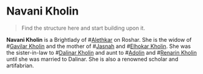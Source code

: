 # Navani Kholin

> Find the structure here and start building upon it. 

**Navani Kholin** is a Brightlady of #[Alethkar](locations/alethkar) on Roshar. She is the widow of #[Gavilar Kholin](characters/gavilar) and the mother of #[Jasnah](characters/jasnah) and #[Elhokar Kholin](characters/elhokar). She was the sister-in-law to #[Dalinar Kholin](characters/dalinar) and aunt to #[Adolin](characters/adolin) and #[Renarin Kholin](characters/renarin) until she was married to Dalinar. She is also a renowned scholar and artifabrian.
